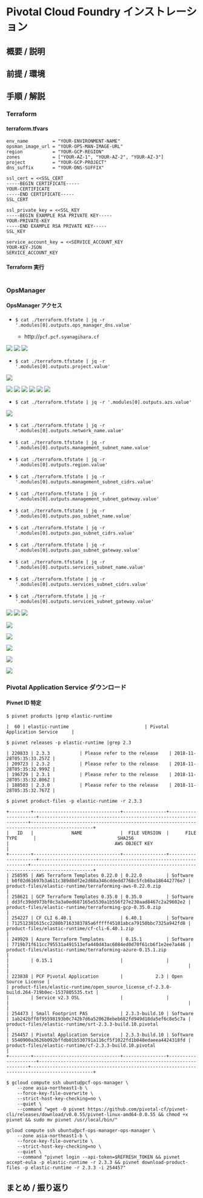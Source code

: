 # Pivotal Cloud Foundry インストレーション

## 概要 / 説明

## 前提 / 環境

## 手順 / 解説
### Terraform
#### terraform.tfvars
```
env_name         = "YOUR-ENVIRONMENT-NAME"
opsman_image_url = "YOUR-OPS-MAN-IMAGE-URL"
region           = "YOUR-GCP-REGION"
zones            = ["YOUR-AZ-1", "YOUR-AZ-2", "YOUR-AZ-3"]
project          = "YOUR-GCP-PROJECT"
dns_suffix       = "YOUR-DNS-SUFFIX"

ssl_cert = <<SSL_CERT
-----BEGIN CERTIFICATE-----
YOUR-CERTIFICATE
-----END CERTIFICATE-----
SSL_CERT

ssl_private_key = <<SSL_KEY
-----BEGIN EXAMPLE RSA PRIVATE KEY-----
YOUR-PRIVATE-KEY
-----END EXAMPLE RSA PRIVATE KEY-----
SSL_KEY

service_account_key = <<SERVICE_ACCOUNT_KEY
YOUR-KEY-JSON
SERVICE_ACCOUNT_KEY
```

#### Terraform 実行
```
```

### OpsManager
#### OpsManager アクセス
- `$ cat ./terraform.tfstate | jq -r '.modules[0].outputs.ops_manager_dns.value'`

  - http://`pcf.pcf.syanagihara.cf`

![](images/opsman-initial.png)
![](images/opsman-login.png)
![](images/opsman-bosh-before.png)

- `$ cat ./terraform.tfstate | jq -r '.modules[0].outputs.project.value'`

![](images/bosh-google-config.png)

![](images/bosh-director-config1.png)
![](images/bosh-director-config2.png)
![](images/bosh-director-config3.png)
![](images/bosh-director-config4.png)
![](images/bosh-director-config5.png)
![](images/bosh-director-config6.png)

- `$ cat ./terraform.tfstate | jq -r '.modules[0].outputs.azs.value'`

![](images/bosh-az.png)

- `$ cat ./terraform.tfstate | jq -r '.modules[0].outputs.network_name.value'`

- `$ cat ./terraform.tfstate | jq -r '.modules[0].outputs.management_subnet_name.value'`

- `$ cat ./terraform.tfstate | jq -r '.modules[0].outputs.region.value'`

- `$ cat ./terraform.tfstate | jq -r '.modules[0].outputs.management_subnet_cidrs.value'`

- `$ cat ./terraform.tfstate | jq -r '.modules[0].outputs.management_subnet_gateway.value'`

- `$ cat ./terraform.tfstate | jq -r '.modules[0].outputs.pas_subnet_name.value'`

- `$ cat ./terraform.tfstate | jq -r '.modules[0].outputs.pas_subnet_cidrs.value'`

- `$ cat ./terraform.tfstate | jq -r '.modules[0].outputs.pas_subnet_gateway.value'`

- `$ cat ./terraform.tfstate | jq -r '.modules[0].outputs.services_subnet_name.value'`

- `$ cat ./terraform.tfstate | jq -r '.modules[0].outputs.services_subnet_cidrs.value'`

- `$ cat ./terraform.tfstate | jq -r '.modules[0].outputs.services_subnet_gateway.value'`

![](images/bosh-network1.png)
![](images/bosh-network2.png)
![](images/bosh-network3.png)

![](images/bosh-az-nw.png)

![](images/bosh-security.png)

![](images/bosh-syslog.png)

![](images/bosh-resource.png)

![](images/bosh-apply.png)

### Pivotal Application Service ダウンロード

#### Pivnet ID 特定
```
$ pivnet products |grep elastic-runtime

|  60 | elastic-runtime                            | Pivotal Application Service     |
``` 

```
$ pivnet releases -p elastic-runtime |grep 2.3

| 220833 | 2.3.3           | Please refer to the release    | 2018-11-28T05:35:33.257Z |
| 209723 | 2.3.2           | Please refer to the release    | 2018-11-28T05:35:32.999Z |
| 196729 | 2.3.1           | Please refer to the release    | 2018-11-28T05:35:32.806Z |
| 188503 | 2.3.0           | Please refer to the release    | 2018-11-28T05:35:32.767Z |
```

```
$ pivnet product-files -p elastic-runtime -r 2.3.3

+--------+--------------------------------+----------------+---------------------+------------------------------------------------------------------+---------------------------------------------------------------------------------------------+
|   ID   |              NAME              |  FILE VERSION  |      FILE TYPE      |                              SHA256                              |                                       AWS OBJECT KEY                                        |
+--------+--------------------------------+----------------+---------------------+------------------------------------------------------------------+---------------------------------------------------------------------------------------------+
| 258595 | AWS Terraform Templates 0.22.0 | 0.22.0         | Software            | b0f02d61697b3a611c389d8df2e2d68a346cddedd7768c5fcb6ba186442776e7 | product-files/elastic-runtime/terraforming-aws-0.22.0.zip                                   |
| 258621 | GCP Terraform Templates 0.35.0 | 0.35.0         | Software            | dd3fc39dd973bf0c3a3a0ed687165e5530a1b556f27e230aad8467c2a29602e2 | product-files/elastic-runtime/terraforming-gcp-0.35.0.zip                                   |
| 254227 | CF CLI 6.40.1                  | 6.40.1         | Software            | 712512381615cc2280b7163383785a6fffff45101abca79150bbc7325a942fd8 | product-files/elastic-runtime/cf-cli-6.40.1.zip                                             |
| 249929 | Azure Terraform Templates      | 0.15.1         | Software            | 7719b71f611cc795531a491513efa440d43ac6084ed0d70f61cb6f1e2ee7a446 | product-files/elastic-runtime/terraforming-azure-0.15.1.zip                                 |
|        | 0.15.1                         |                |                     |                                                                  |                                                                                             |
| 223838 | PCF Pivotal Application        |            2.3 | Open Source License |                                                                  | product-files/elastic-runtime/open_source_license_cf-2.3.0-build.264-719b0ec-1537805535.txt |
|        | Service v2.3 OSL               |                |                     |                                                                  |                                                                                             |
| 254473 | Small Footprint PAS            | 2.3.3-build.10 | Software            | 1ab242bff8f95598193b0c742b7d6a520628ebeb682fd949d18da5ef6c8e5c7a | product-files/elastic-runtime/srt-2.3.3-build.10.pivotal                                    |
| 254457 | Pivotal Application Service    | 2.3.3-build.10 | Software            | 5540900a3626b092bffdb01b530791a116cf5f1022fd1b048edaeea4424318fd | product-files/elastic-runtime/cf-2.3.3-build.10.pivotal                                     |
+--------+--------------------------------+----------------+---------------------+------------------------------------------------------------------+---------------------------------------------------------------------------------------------+
```

```
$ gcloud compute ssh ubuntu@pcf-ops-manager \
    --zone asia-northeast1-b \
    --force-key-file-overwrite \
    --strict-host-key-checking=no \
    --quiet \
    --command "wget -O pivnet https://github.com/pivotal-cf/pivnet-cli/releases/download/v0.0.55/pivnet-linux-amd64-0.0.55 && chmod +x pivnet && sudo mv pivnet /usr/local/bin/"
```

```
gcloud compute ssh ubuntu@pcf-ops-manager-ops-manager \
    --zone asia-northeast1-b \
    --force-key-file-overwrite \
    --strict-host-key-checking=no \
    --quiet \
    --command "pivnet login --api-token=$REFRESH_TOKEN && pivnet accept-eula -p elastic-runtime -r 2.3.3 && pivnet download-product-files -p elastic-runtime -r 2.3.3 -i 254457"
```

## まとめ / 振り返り
